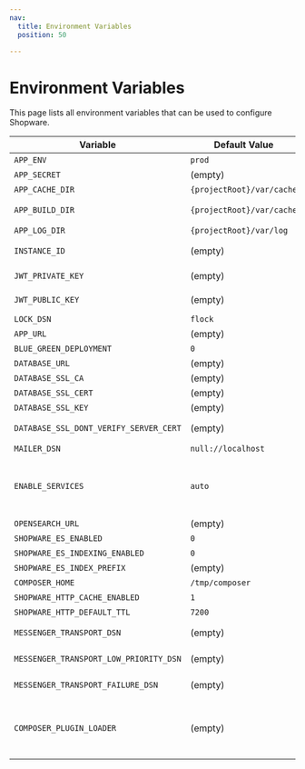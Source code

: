 ```yaml
---
nav:
  title: Environment Variables
  position: 50

---
```


# Environment Variables

This page lists all environment variables that can be used to configure Shopware.

| Variable                               | Default Value             | Description                                                                                                                                                                                                   |
|----------------------------------------|---------------------------|---------------------------------------------------------------------------------------------------------------------------------------------------------------------------------------------------------------|
| `APP_ENV`                              | `prod`                    | Environment                                                                                                                                                                                                   |
| `APP_SECRET`                           | (empty)                   | Can be generated with `openssl rand -hex 32`                                                                                                                                                                  |
| `APP_CACHE_DIR`                        | `{projectRoot}/var/cache` | Path to a directory to store caches (since 6.6.8.0)                                                                                                                                                           |
| `APP_BUILD_DIR`                        | `{projectRoot}/var/cache` | Path to a temporary directory to create cache folder (since 6.6.8.0)                                                                                                                                          |
| `APP_LOG_DIR`                          | `{projectRoot}/var/log`   | Path to a directory to store logs (since 6.6.8.0)                                                                                                                                                             |
| `INSTANCE_ID`                          | (empty)                   | Unique Identifier for the Store: Can be generated with `openssl rand -hex 32`                                                                                                                                 |
| `JWT_PRIVATE_KEY`                      | (empty)                   | Can be generated with `shopware-cli project generate-jwt --env`                                                                                                                                               |
| `JWT_PUBLIC_KEY`                       | (empty)                   | Can be generated with `shopware-cli project generate-jwt --env`                                                                                                                                               |
| `LOCK_DSN`                             | `flock`                   | DSN for Symfony locking                                                                                                                                                                                       |
| `APP_URL`                              | (empty)                   | Where Shopware will be accessible                                                                                                                                                                             |
| `BLUE_GREEN_DEPLOYMENT`                | `0`                       | This needs super privilege to create trigger                                                                                                                                                                  |
| `DATABASE_URL`                         | (empty)                   | MySQL credentials as DSN                                                                                                                                                                                      |
| `DATABASE_SSL_CA`                      | (empty)                   | Path to SSL CA file                                                                                                                                                                                           |
| `DATABASE_SSL_CERT`                    | (empty)                   | Path to SSL Cert file                                                                                                                                                                                         |
| `DATABASE_SSL_KEY`                     | (empty)                   | Path to SSL Key file                                                                                                                                                                                          |
| `DATABASE_SSL_DONT_VERIFY_SERVER_CERT` | (empty)                   | Disables verification of the server certificate (1 disables it)                                                                                                                                               |
| `MAILER_DSN`                           | `null://localhost`        | Mailer DSN (Admin Configuration overwrites this)                                                                                                                                                              |
| `ENABLE_SERVICES`                      | `auto`                    | Determines if services are enabled, auto detects that based on `APP_ENV`, other possible values are `true` (or `1`) and `false` (or `0`). When set to `0`, Shopware Services won't be installed on the system |
| `OPENSEARCH_URL`                       | (empty)                   | Open Search Hosts                                                                                                                                                                                             |
| `SHOPWARE_ES_ENABLED`                  | `0`                       | Open Search Support Enabled?                                                                                                                                                                                  |
| `SHOPWARE_ES_INDEXING_ENABLED`         | `0`                       | Open Search Indexing Enabled?                                                                                                                                                                                 |
| `SHOPWARE_ES_INDEX_PREFIX`             | (empty)                   | Open Search Index Prefix                                                                                                                                                                                      |
| `COMPOSER_HOME`                        | `/tmp/composer`           | Caching for the Plugin Manager                                                                                                                                                                                |
| `SHOPWARE_HTTP_CACHE_ENABLED`          | `1`                       | Is HTTP Cache enabled?                                                                                                                                                                                        |
| `SHOPWARE_HTTP_DEFAULT_TTL`            | `7200`                    | Default TTL for HTTP Cache                                                                                                                                                                                    |
| `MESSENGER_TRANSPORT_DSN`              | (empty)                   | DSN for default async queue (example: `amqp://guest:guest@localhost:5672/%2f/default`)                                                                                                                        |
| `MESSENGER_TRANSPORT_LOW_PRIORITY_DSN` | (empty)                   | DSN for low priority queue (example: `amqp://guest:guest@localhost:5672/%2f/low_prio`)                                                                                                                        |
| `MESSENGER_TRANSPORT_FAILURE_DSN`      | (empty)                   | DSN for failed messages queue (example: `amqp://guest:guest@localhost:5672/%2f/failure`)                                                                                                                      |
| `COMPOSER_PLUGIN_LOADER`               | (empty)                   | When set to a non-empty value (e.g., `1` or `true`), enables the Composer plugin loader instead of the database plugin loader. All plugins defined in the root `composer.json` will be automatically active, regardless of database settings. |
